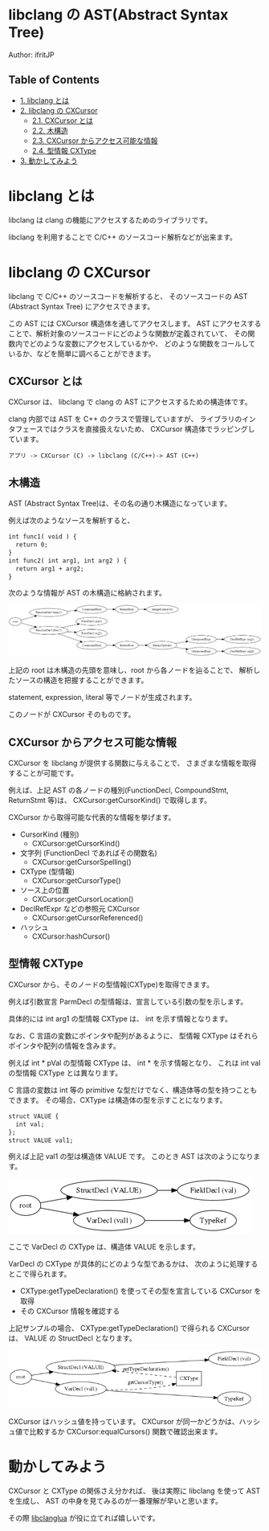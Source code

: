 libclang の AST(Abstract Syntax Tree)
=====
Author: ifritJP

<div id="table-of-contents">
<h2>Table of Contents</h2>
<div id="text-table-of-contents">
<ul>
<li><a href="#sec-1">1. libclang とは</a></li>
<li><a href="#sec-2">2. libclang の CXCursor</a>
<ul>
<li><a href="#sec-2-1">2.1. CXCursor とは</a></li>
<li><a href="#sec-2-2">2.2. 木構造</a></li>
<li><a href="#sec-2-3">2.3. CXCursor からアクセス可能な情報</a></li>
<li><a href="#sec-2-4">2.4. 型情報 CXType</a></li>
</ul>
</li>
<li><a href="#sec-3">3. 動かしてみよう</a></li>
</ul>
</div>
</div>

<!---*- coding:utf-8 -*--->

# libclang とは<a id="sec-1" name="sec-1"></a>

libclang は clang の機能にアクセスするためのライブラリです。

libclang を利用することで C/C++ のソースコード解析などが出来ます。

# libclang の CXCursor<a id="sec-2" name="sec-2"></a>

libclang で C/C++ のソースコードを解析すると、
そのソースコードの AST (Abstract Syntax Tree) にアクセスできます。

この AST には CXCursor 構造体を通してアクセスします。
AST にアクセスすることで、解析対象のソースコードにどのような関数が定義されていて、
その関数内でどのような変数にアクセスしているかや、
どのような関数をコールしているか、などを簡単に調べることができます。

## CXCursor とは<a id="sec-2-1" name="sec-2-1"></a>

CXCursor は、 libclang で clang の AST にアクセスするための構造体です。

clang 内部では AST を C++ のクラスで管理していますが、
ライブラリのインタフェースではクラスを直接扱えないため、
CXCursor 構造体でラッピングしています。

    アプリ -> CXCursor (C) -> libclang (C/C++)-> AST (C++)

## 木構造<a id="sec-2-2" name="sec-2-2"></a>

AST (Abstract Syntax Tree)は、その名の通り木構造になっています。

例えば次のようなソースを解析すると、

    int func1( void ) {
      return 0;
    }
    int func2( int arg1, int arg2 ) {
      return arg1 + arg2;
    }

次のような情報が AST の木構造に格納されます。

![img](plantuml_ast_sample.png)

上記の root は木構造の先頭を意味し、root から各ノードを辿ることで、
解析したソースの構造を把握することができます。

statement, expression, literal 等でノードが生成されます。

このノードが CXCursor そのものです。

## CXCursor からアクセス可能な情報<a id="sec-2-3" name="sec-2-3"></a>

CXCursor を libclang が提供する関数に与えることで、
さまざまな情報を取得することが可能です。

例えば、上記 AST の各ノードの種別(FunctionDecl, CompoundStmt, ReturnStmt 等)は、
CXCursor:getCursorKind() で取得します。

CXCursor から取得可能な代表的な情報を挙げます。
- CursorKind (種別)
    - CXCursor:getCursorKind()
- 文字列 (FunctionDecl であればその関数名)
    - CXCursor:getCursorSpelling()
- CXType (型情報)
    - CXCursor:getCursorType()
- ソース上の位置
    - CXCursor:getCursorLocation()
- DeclRefExpr などの参照元 CXCursor
    - CXCursor:getCursorReferenced()
- ハッシュ
    - CXCursor:hashCursor()

## 型情報 CXType<a id="sec-2-4" name="sec-2-4"></a>

CXCursor から、そのノードの型情報(CXType)を取得できます。

例えば引数宣言 ParmDecl の型情報は、宣言している引数の型を示します。

具体的には int arg1 の型情報 CXType は、 int を示す情報となります。

なお、C 言語の変数にポインタや配列があるように、
型情報 CXType はそれらポインタや配列の情報を含みます。

例えば int \* pVal の型情報 CXType は、 int \* を示す情報となり、
これは int val の型情報 CXType とは異なります。

C 言語の変数は int 等の primitive な型だけでなく、構造体等の型を持つこともできます。
その場合、CXType は構造体の型を示すことになります。

    struct VALUE {
      int val;
    };
    struct VALUE val1;

例えば上記 val1 の型は構造体 VALUE です。
このとき AST は次のようになります。

![img](plantuml_ast_sample_type.png)

ここで VarDecl の CXType は、構造体 VALUE を示します。

VarDecl の CXType が具体的にどのような型であるかは、
次のように処理するとこで得られます。
- CXType:getTypeDeclaration() を使ってその型を宣言している CXCursor を取得
- その CXCursor 情報を確認する

上記サンプルの場合、 CXType:getTypeDeclaration() で得られる CXCursor は、
VALUE の StructDecl となります。

![img](plantuml_ast_sample_type_decl.png)

CXCursor はハッシュ値を持っています。
CXCursor が同一かどうかは、ハッシュ値で比較するか
CXCursor:equalCursors() 関数で確認出来ます。

# 動かしてみよう<a id="sec-3" name="sec-3"></a>

CXCursor と CXType の関係さえ分かれば、
後は実際に libclang を使って AST を生成し、
AST の中身を見てみるのが一番理解が早いと思います。

その際 [libclanglua](https://github.com/ifritJP/libclanglua) が役に立てれば嬉しいです。
